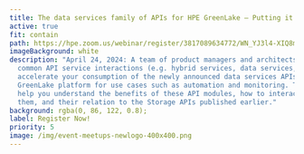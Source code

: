 ```yaml
---
title: The data services family of APIs for HPE GreenLake – Putting it all together
active: true
fit: contain
path: https://hpe.zoom.us/webinar/register/3817089634772/WN_YJ3l4-XIQ8mWluh8vul7lg
imageBackground: white
description: "April 24, 2024: A team of product managers and architects presents
  common API service interactions (e.g. hybrid services, data services, etc.) to
  accelerate your consumption of the newly announced data services APIs for HPE
  GreenLake platform for use cases such as automation and monitoring. They’ll
  help you understand the benefits of these API modules, how to interact with
  them, and their relation to the Storage APIs published earlier."
background: rgba(0, 86, 122, 0.8);
label: Register Now!
priority: 5
image: /img/event-meetups-newlogo-400x400.png
---
```

